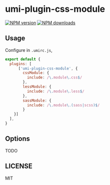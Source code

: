 # umi-plugin-css-module

[![NPM version](https://img.shields.io/npm/v/umi-plugin-umi-plugin-css-module.svg?style=flat)](https://npmjs.org/package/umi-plugin-umi-plugin-css-module)
[![NPM downloads](http://img.shields.io/npm/dm/umi-plugin-umi-plugin-css-module.svg?style=flat)](https://npmjs.org/package/umi-plugin-umi-plugin-css-module)



## Usage

Configure in `.umirc.js`,

```js
export default {
  plugins: [
      ['umi-plugin-css-module', {
        cssModule: {
          include: /\.module\.css$/
        },
        lessModule: {
          include: /\.module\.less$/
        },
        sassModule: {
          include: /\.module\.(sass|scss)$/
        }
    }]
  ],
}
```

## Options

TODO

## LICENSE

MIT
